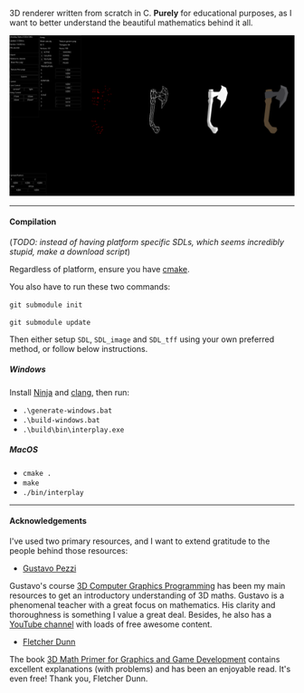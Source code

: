 3D renderer written from scratch in C. **Purely** for educational purposes, as I want to better understand the
beautiful mathematics behind it all.

![example](./assets/demo.png)

---

#### Compilation

(*TODO: instead of having platform specific SDLs, which seems incredibly stupid, make a download script*)

Regardless of platform, ensure you have [cmake](https://cmake.org/).

You also have to run these two commands:

`git submodule init`

`git submodule update`

Then either setup `SDL`, `SDL_image` and `SDL_tff` using your own preferred method, or follow below instructions.

##### Windows

Install [Ninja](https://github.com/ninja-build/ninja/releases) and [clang](https://clang.llvm.org/), then run:

-   `.\generate-windows.bat`
-   `.\build-windows.bat`
-   `.\build\bin\interplay.exe`

##### MacOS

-   `cmake .`
-   `make`
-   `./bin/interplay`

---

#### Acknowledgements

I've used two primary resources, and I want to extend gratitude to the people behind those resources:

-   [Gustavo Pezzi](https://twitter.com/pikuma)

Gustavo's course [3D Computer Graphics Programming](https://pikuma.com/courses/learn-3d-computer-graphics-programming) has been my main resources to get an introductory understanding of 3D maths.
Gustavo is a phenomenal teacher with a great focus on mathematics. His clarity and thoroughness is something I value a great deal.
Besides, he also has a [YouTube channel](https://www.youtube.com/@pikuma) with loads of free awesome content.

-   [Fletcher Dunn](https://twitter.com/ZPostFacto)

The book [3D Math Primer for Graphics and Game Development](https://gamemath.com/book/intro.html)
contains excellent explanations (with problems) and has been an enjoyable read. It's even free! Thank you, Fletcher Dunn.
